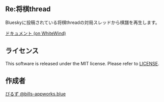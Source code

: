 ## Re:将棋thread

Blueskyに投稿されている将棋threadの対局スレッドから棋譜を再生します。

[ドキュメント (on WhiteWind)](https://whtwnd.com/bills-appworks.blue/entries/Re%3A%E5%B0%86%E6%A3%8Bthread)

## ライセンス

This software is released under the MIT license. Please refer to [LICENSE](https://github.com/bills-appworks/bsky-shogithread-replay/blob/main/LICENSE).

## 作成者

[びるず @bills-appworks.blue]( https://bsky.app/profile/did:plc:lfjssqqi6somnb7vhup2jm5w) 
